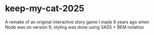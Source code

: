 # keep-my-cat-2025
A remake of an original interactive story game I made 8 years ago when Node was on version 9, styling was done using SASS + BEM notation
